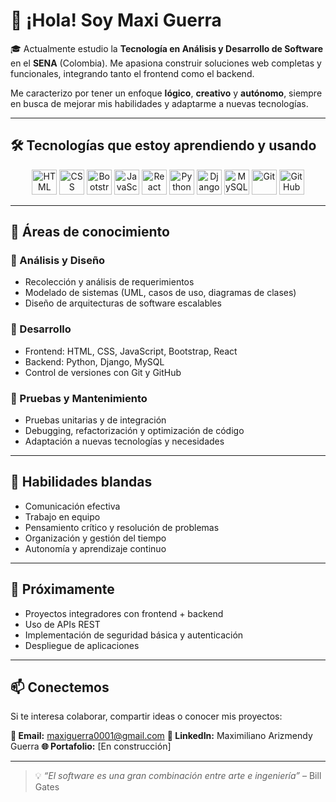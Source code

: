 # 👋 ¡Hola! Soy Maxi Guerra

🎓 Actualmente estudio la **Tecnología en Análisis y Desarrollo de Software** en el **SENA** (Colombia). Me apasiona construir soluciones web completas y funcionales, integrando tanto el frontend como el backend. 

Me caracterizo por tener un enfoque **lógico**, **creativo** y **autónomo**, siempre en busca de mejorar mis habilidades y adaptarme a nuevas tecnologías.

---

## 🛠 Tecnologías que estoy aprendiendo y usando

<p align="center">
  <img src="https://cdn.jsdelivr.net/gh/devicons/devicon/icons/html5/html5-original.svg" height="40" alt="HTML" />
  <img src="https://cdn.jsdelivr.net/gh/devicons/devicon/icons/css3/css3-original.svg" height="40" alt="CSS" />
  <img src="https://cdn.jsdelivr.net/gh/devicons/devicon/icons/bootstrap/bootstrap-original.svg" height="40" alt="Bootstrap" />
  <img src="https://cdn.jsdelivr.net/gh/devicons/devicon/icons/javascript/javascript-original.svg" height="40" alt="JavaScript" />
  <img src="https://cdn.jsdelivr.net/gh/devicons/devicon/icons/react/react-original.svg" height="40" alt="React" />
  <img src="https://cdn.jsdelivr.net/gh/devicons/devicon/icons/python/python-original.svg" height="40" alt="Python" />
  <img src="https://cdn.jsdelivr.net/gh/devicons/devicon/icons/django/django-plain.svg" height="40" alt="Django" />
  <img src="https://cdn.jsdelivr.net/gh/devicons/devicon/icons/mysql/mysql-original.svg" height="40" alt="MySQL" />
  <img src="https://cdn.jsdelivr.net/gh/devicons/devicon/icons/git/git-original.svg" height="40" alt="Git" />
  <img src="https://cdn.jsdelivr.net/gh/devicons/devicon/icons/github/github-original.svg" height="40" alt="GitHub" />
</p>

---

## 🧠 Áreas de conocimiento

### 🔹 Análisis y Diseño
- Recolección y análisis de requerimientos
- Modelado de sistemas (UML, casos de uso, diagramas de clases)
- Diseño de arquitecturas de software escalables

### 🔹 Desarrollo
- Frontend: HTML, CSS, JavaScript, Bootstrap, React
- Backend: Python, Django, MySQL
- Control de versiones con Git y GitHub

### 🔹 Pruebas y Mantenimiento
- Pruebas unitarias y de integración
- Debugging, refactorización y optimización de código
- Adaptación a nuevas tecnologías y necesidades

---

## 🤝 Habilidades blandas

- Comunicación efectiva
- Trabajo en equipo
- Pensamiento crítico y resolución de problemas
- Organización y gestión del tiempo
- Autonomía y aprendizaje continuo

---

## 🚀 Próximamente

- Proyectos integradores con frontend + backend
- Uso de APIs REST
- Implementación de seguridad básica y autenticación
- Despliegue de aplicaciones

---

## 📫 Conectemos

Si te interesa colaborar, compartir ideas o conocer mis proyectos:

**📧 Email:** maxiguerra0001@gmail.com
**💼 LinkedIn:** Maximiliano Arizmendy Guerra
**🌐 Portafolio:** [En construcción]

---

> 💡 *“El software es una gran combinación entre arte e ingeniería”* – Bill Gates
